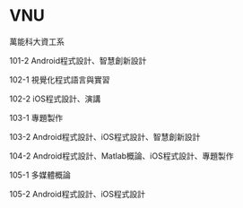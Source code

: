 # VNU
萬能科大資工系

101-2  Android程式設計、智慧創新設計

102-1  視覺化程式語言與實習

102-2  iOS程式設計、演講

103-1  專題製作

103-2  Android程式設計、iOS程式設計、智慧創新設計

104-2  Android程式設計、Matlab概論、iOS程式設計、專題製作

105-1  多媒體概論

105-2  Android程式設計、iOS程式設計
